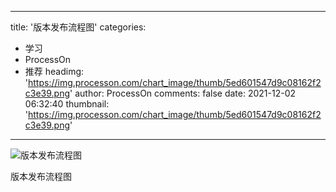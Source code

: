 
---
title: '版本发布流程图'
categories: 
 - 学习
 - ProcessOn
 - 推荐
headimg: 'https://img.processon.com/chart_image/thumb/5ed601547d9c08162f2c3e39.png'
author: ProcessOn
comments: false
date: 2021-12-02 06:32:40
thumbnail: 'https://img.processon.com/chart_image/thumb/5ed601547d9c08162f2c3e39.png'
---

<div>   
<img class="thumb" alt="版本发布流程图" src="https://img.processon.com/chart_image/thumb/5ed601547d9c08162f2c3e39.png" referrerpolicy="no-referrer">
<p>版本发布流程图</p>  
</div>
            